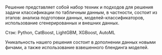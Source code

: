 Решение представляет собой набор техник и подходов для решения задачи классификации по табличным данным, в частности, состоит из этапов:
анализа подготовки данных, моделей-классификаторов, использование сгенерированных и внешних данных.

Стэк: Python, CatBoost, LightGBM, XGBoost, AutoML

Уникальность нашего решения состоит в дополнении данных новыми фичами, а также использование взвешенного блендинга моделей.
